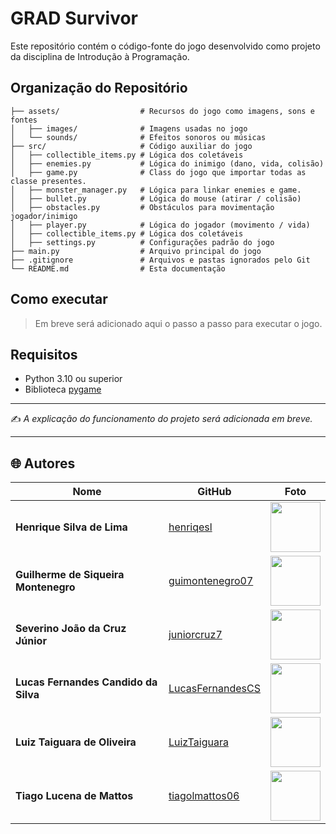 # GRAD Survivor

Este repositório contém o código-fonte do jogo desenvolvido como projeto da disciplina de Introdução à Programação.

## Organização do Repositório
```
├── assets/                  # Recursos do jogo como imagens, sons e fontes
│   ├── images/              # Imagens usadas no jogo
│   └── sounds/              # Efeitos sonoros ou músicas
├── src/                     # Código auxiliar do jogo
│   ├── collectible_items.py # Lógica dos coletáveis
│   ├── enemies.py           # Lógica do inimigo (dano, vida, colisão)
│   ├── game.py              # Class do jogo que importar todas as classe presentes.
│   ├── monster_manager.py   # Lógica para linkar enemies e game.
│   ├── bullet.py            # Lógica do mouse (atirar / colisão)
│   ├── obstacles.py         # Obstáculos para movimentação jogador/inimigo
│   ├── player.py            # Lógica do jogador (movimento / vida)
│   ├── collectible_items.py # Lógica dos coletáveis
│   ├── settings.py          # Configurações padrão do jogo
├── main.py                  # Arquivo principal do jogo
├── .gitignore               # Arquivos e pastas ignorados pelo Git
└── README.md                # Esta documentação
```
## Como executar

> Em breve será adicionado aqui o passo a passo para executar o jogo.

## Requisitos

- Python 3.10 ou superior
- Biblioteca [pygame](https://www.pygame.org/)

---

✍️ _A explicação do funcionamento do projeto será adicionada em breve._

---

## 🌐 Autores

| Nome | GitHub | Foto |
|------|--------|------|
| **Henrique Silva de Lima <hsl3>** | [henriqesl](https://github.com/henriqesl) | <img src="https://avatars.githubusercontent.com/u/163488602?v=4" width="80px"> |
| **Guilherme de Siqueira Montenegro <gsma>** | [guimontenegro07](https://github.com/guimontenegro07) | <img src="https://avatars.githubusercontent.com/u/212376548?v=4" width="80px"> |
| **Severino João da Cruz Júnior <sjcj2>** | [juniorcruz7](https://github.com/juniorcruz7) | <img src="https://avatars.githubusercontent.com/u/224153797?v=4" width="80px"> |
| **Lucas Fernandes Candido da Silva <lfcs4>** | [LucasFernandesCS](https://github.com/LucasFernandesCS) | <img src="https://avatars.githubusercontent.com/u/207383959?v=4" width="80px"> |
| **Luiz Taiguara de Oliveira <ltog>** | [LuizTaiguara](https://github.com/LuizTaiguara) | <img src="https://avatars.githubusercontent.com/u/172301670?v=4" width="80px"> |
| **Tiago Lucena de Mattos <tlm2>** | [tiagolmattos06](https://github.com/tiagolmattos06) | <img src="https://avatars.githubusercontent.com/u/223951608?v=4" width="80px"> |